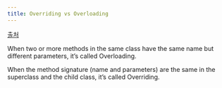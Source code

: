 ```yaml
---
title: Overriding vs Overloading
---
```


[출처](https://www.journaldev.com/32182/overriding-vs-overloading-in-java#:~:text=What%20is%20Overloading%20and%20Overriding,child%20class%2C%20it's%20called%20Overriding.)

When two or more methods in the same class have the same name but different parameters, it’s called Overloading.

When the method signature (name and parameters) are the same in the superclass and the child class, it’s called Overriding.
